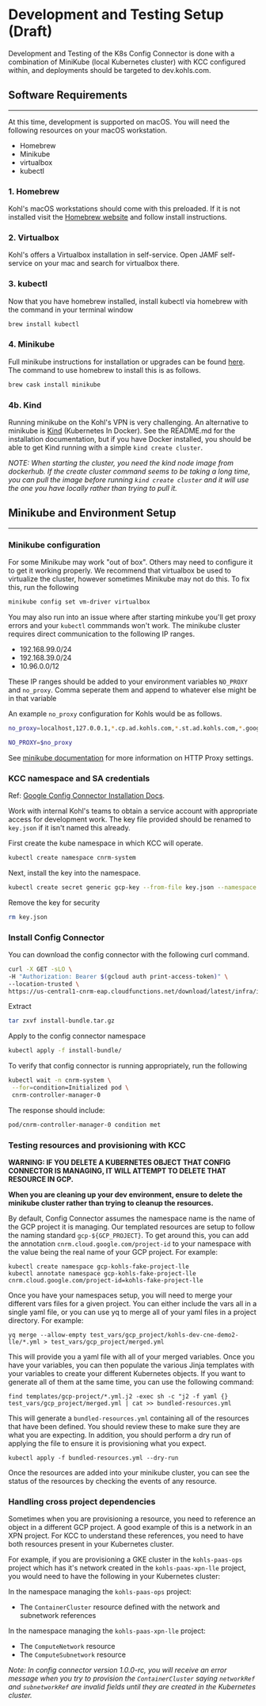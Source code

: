 # Development and Testing Setup (Draft)

Development and Testing of the K8s Config Connector is done with a combination of MiniKube (local Kubernetes cluster) with KCC configured within, and deployments should be targeted to dev.kohls.com.

## Software Requirements

-----

At this time, development is supported on macOS.  You will need the following resources on your macOS workstation.

- Homebrew
- Minikube
- virtualbox
- kubectl

### 1. Homebrew

Kohl's macOS workstations should come with this preloaded.  If it is not installed visit the [Homebrew website](https://brew.sh/) and follow install instructions.

### 2. Virtualbox

Kohl's offers a Virtualbox installation in self-service.  Open JAMF self-service on your mac and search for virtualbox there.

### 3. kubectl

Now that you have homebrew installed, install kubectl via homebrew with the command in your terminal window

```sh
brew install kubectl
```

### 4. Minikube

Full minikube instructions for installation or upgrades can be found [here](https://minikube.sigs.k8s.io/docs/start/macos/).  The command to use homebrew to install this is as follows.

```sh
brew cask install minikube
```

### 4b. Kind

Running minikube on the Kohl's VPN is very challenging. An alternative to minikube is [Kind](https://github.com/kubernetes-sigs/kind) (Kubernetes In Docker).
See the README.md for the installation documentation, but if you have Docker installed, you should be able to get Kind running with a simple `kind create cluster`.

*NOTE: When starting the cluster, you need the kind node image from dockerhub. If the create cluster command seems to be taking a long time, you can pull the image*
*before running `kind create cluster` and it will use the one you have locally rather than trying to pull it.*

## Minikube and Environment Setup

-----

### Minikube configuration

For some Minikube may work "out of box".  Others may need to configure it to get it working properly.  We recommend that virtualbox be used to virtualize the cluster, however sometimes Minikube may not do this.  To fix this, run the following

```sh
minikube config set vm-driver virtualbox
```

You may also run into an issue where after starting minkube you'll get proxy errors and your `kubectl` commmands won't work.  The minikube cluster requires direct communication to the following IP ranges.

- 192.168.99.0/24
- 192.168.39.0/24
- 10.96.0.0/12

These IP ranges should be added to your environment variables `NO_PROXY` and `no_proxy`.  Comma seperate them and append to whatever else might be in that variable

An example `no_proxy` configuration for Kohls would be as follows.

```bash
no_proxy=localhost,127.0.0.1,*.cp.ad.kohls.com,*.st.ad.kohls.com,*.googleapis.com,*.cnrm-system.svc,10.96.0.0/12,192.168.99.0/24,192.168.39.0/24,192.169.99.100

NO_PROXY=$no_proxy
```

See [minikube documentation](https://minikube.sigs.k8s.io/docs/reference/networking/proxy/) for more information on HTTP Proxy settings.

### KCC namespace and SA credentials

Ref: [Google Config Connector Installation Docs](https://cloud.google.com/config-connector/docs/how-to/install-upgrade-uninstall).

Work with internal Kohl's teams to obtain a service account with appropriate access for development work.  The key file provided should be renamed to `key.json` if it isn't named this already.

First create the kube namespace in which KCC will operate.

```sh
kubectl create namespace cnrm-system
```

Next, install the key into the namespace.

```sh
kubectl create secret generic gcp-key --from-file key.json --namespace cnrm-system
```

Remove the key for security

```sh
rm key.json
```

### Install Config Connector

You can download the config connector with the following curl command.

```sh
curl -X GET -sLO \
-H "Authorization: Bearer $(gcloud auth print-access-token)" \
--location-trusted \
https://us-central1-cnrm-eap.cloudfunctions.net/download/latest/infra/install-bundle.tar.gz
```

Extract

```sh
tar zxvf install-bundle.tar.gz
```

Apply to the config connector namespace

```sh
kubectl apply -f install-bundle/
```

To verify that config connector is running appropriately, run the following

```sh
kubectl wait -n cnrm-system \
 --for=condition=Initialized pod \
 cnrm-controller-manager-0
```

The response should include:

```sh
pod/cnrm-controller-manager-0 condition met
```

### Testing resources and provisioning with KCC

**WARNING: IF YOU DELETE A KUBERNETES OBJECT THAT CONFIG CONNECTOR IS MANAGING, IT WILL ATTEMPT TO DELETE
THAT RESOURCE IN GCP.**

**When you are cleaning up your dev environment, ensure to delete the minikube cluster
rather than trying to cleanup the resources.**

By default, Config Connector assumes the namespace name is the name of the GCP project it is managing.
Our templated resources are setup to follow the naming standard `gcp-${GCP_PROJECT}`. To get around this,
you can add the annotation `cnrm.cloud.google.com/project-id` to your namespace with the value being the
real name of your GCP project. For example:
```
kubectl create namespace gcp-kohls-fake-project-lle
kubectl annotate namespace gcp-kohls-fake-project-lle cnrm.cloud.google.com/project-id=kohls-fake-project-lle
```

Once you have your namespaces setup, you will need to merge your different vars files for a given project.
You can either include the vars all in a single yaml file, or you can use yq to merge all of your yaml files
in a project directory. For example:

```
yq merge --allow-empty test_vars/gcp_project/kohls-dev-cne-demo2-lle/*.yml > test_vars/gcp_project/merged.yml
```

This will provide you a yaml file with all of your merged variables. Once you have your variables, you
can then populate the various Jinja templates with your variables to create your different Kubernetes
objects. If you want to generate all of them at the same time, you can use the following command:

```
find templates/gcp-project/*.yml.j2 -exec sh -c "j2 -f yaml {} test_vars/gcp_project/merged.yml | cat >> bundled-resources.yml
```

This will generate a `bundled-resources.yml` containing all of the resources that have been defined. You
should review these to make sure they are what you are expecting. In addition, you should perform a dry run
of applying the file to ensure it is provisioning what you expect.

```
kubectl apply -f bundled-resources.yml --dry-run
```

Once the resources are added into your minikube cluster, you can see the status of the resources by checking
the events of any resource.

### Handling cross project dependencies

Sometimes when you are provisioning a resource, you need to reference an object in a different GCP project.
A good example of this is a network in an XPN project. For KCC to understand these references, you need to
have both resources present in your Kubernetes cluster.

For example, if you are provisioning a GKE cluster in the `kohls-paas-ops` project which has it's network
created in the `kohls-paas-xpn-lle` project, you would need to have the following in your Kubernetes cluster:

In the namespace managing the `kohls-paas-ops` project:
- The `ContainerCluster` resource defined with the network and subnetwork references

In the namespace managing the `kohls-paas-xpn-lle` project:
- The `ComputeNetwork` resource
- The `ComputeSubnetwork` resource

*Note: In config connector version 1.0.0-rc, you will receive an error message when you try to provision
the `ContainerCluster` saying `networkRef` and `subnetworkRef` are invalid fields until they are created
in the Kubernetes cluster.*
